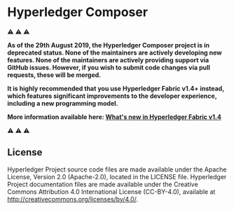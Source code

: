 # Hyperledger Composer

:warning: :warning: :warning:

**As of the 29th August 2019, the Hyperledger Composer project is in deprecated status. None of the maintainers are actively developing new features. None of the maintainers are actively providing support via GitHub issues. However, if you wish to submit code changes via pull requests, these will be merged.**

**It is highly recommended that you use Hyperledger Fabric v1.4+ instead, which features significant improvements to the developer experience, including a new programming model.**

**More information available here: [What's new in Hyperledger Fabric v1.4](https://hyperledger-fabric.readthedocs.io/en/release-1.4/whatsnew.html#improved-programming-model-for-developing-applications)**

:warning: :warning: :warning:

## License <a name="license"></a>
Hyperledger Project source code files are made available under the Apache License, Version 2.0 (Apache-2.0), located in the LICENSE file. Hyperledger Project documentation files are made available under the Creative Commons Attribution 4.0 International License (CC-BY-4.0), available at http://creativecommons.org/licenses/by/4.0/.